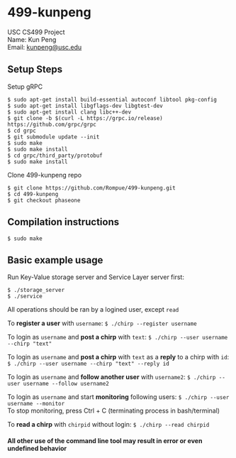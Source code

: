 # 499-kunpeng
USC CS499 Project  
Name: Kun Peng  
Email: kunpeng@usc.edu  

## Setup Steps
Setup gRPC

	$ sudo apt-get install build-essential autoconf libtool pkg-config
	$ sudo apt-get install libgflags-dev libgtest-dev
	$ sudo apt-get install clang libc++-dev
	$ git clone -b $(curl -L https://grpc.io/release) https://github.com/grpc/grpc
	$ cd grpc
	$ git submodule update --init
	$ sudo make
	$ sudo make install
	$ cd grpc/third_party/protobuf
	$ sudo make install

Clone 499-kunpeng repo

    $ git clone https://github.com/Rompue/499-kunpeng.git
	$ cd 499-kunpeng
	$ git checkout phaseone

## Compilation instructions
	$ sudo make

## Basic example usage
Run Key-Value storage server and Service Layer server first:  

	$ ./storage_server
	$ ./service

All operations should be ran by a logined user, except `read`  

To **register a user** with `username`: `$ ./chirp --register username`   

To login as `username` and **post a chirp** with `text`: `$ ./chirp --user username --chirp "text"`  

To login as `username` and **post a chirp** with `text` as a **reply** to a chirp with `id`: `$ ./chirp --user username --chirp "text" --reply id`

To login as `username` and **follow another user** with `username2`: `$ ./chirp --user username --follow username2`   

To login as `username` and start **monitoring** following users: `$ ./chirp --user username --monitor`  
To stop monitoring, press Ctrl + C (terminating process in bash/terminal)

To **read a chirp** with `chirpid` without login: `$ ./chirp --read chirpid`   

#### All other use of the command line tool may result in error or even undefined behavior


